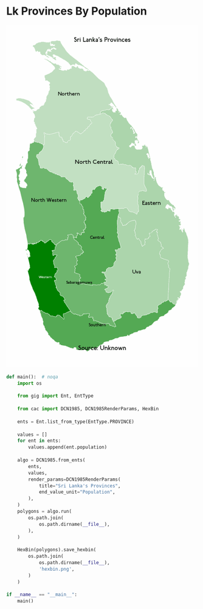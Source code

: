 # Lk Provinces By Population

<p  align="center">
    <img src="https://raw.githubusercontent.com/nuuuwan/continuous_area_cartograms/main/examples/lk_provinces_by_population/animated.gif" alt="alt" />
</p>

```python
def main():  # noqa
    import os

    from gig import Ent, EntType

    from cac import DCN1985, DCN1985RenderParams, HexBin

    ents = Ent.list_from_type(EntType.PROVINCE)

    values = []
    for ent in ents:
        values.append(ent.population)

    algo = DCN1985.from_ents(
        ents,
        values,
        render_params=DCN1985RenderParams(
            title="Sri Lanka's Provinces",
            end_value_unit="Population",
        ),
    )
    polygons = algo.run(
        os.path.join(
            os.path.dirname(__file__),
        ),
    )

    HexBin(polygons).save_hexbin(
        os.path.join(
            os.path.dirname(__file__),
            'hexbin.png',
        )
    )

if __name__ == "__main__":
    main()

```
